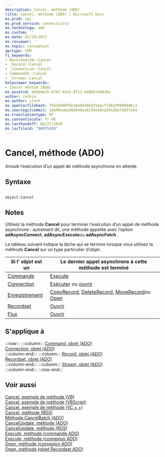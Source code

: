 ```yaml
---
description: Cancel, méthode (ADO)
title: Cancel, méthode (ADO) | Microsoft Docs
ms.prod: sql
ms.prod_service: connectivity
ms.technology: ado
ms.custom: ''
ms.date: 01/19/2017
ms.reviewer: ''
ms.topic: conceptual
apitype: COM
f1_keywords:
- Recordset20::Cancel
- _Record::Cancel
- _Connection::Cancel
- Command25::Cancel
- _Stream::Cancel
helpviewer_keywords:
- Cancel method [ADO]
ms.assetid: e0db4e15-6787-41e2-8f13-9e9b524d620a
author: rothja
ms.author: jroth
ms.openlocfilehash: 75829400fbb1beb838b9254acf7db129980046c3
ms.sourcegitcommit: 18a98ea6a30d448aa6195e10ea2413be7e837e94
ms.translationtype: MT
ms.contentlocale: fr-FR
ms.lasthandoff: 08/27/2020
ms.locfileid: "88975650"
---
```

# <a name="cancel-method-ado"></a>Cancel, méthode (ADO)
Annule l’exécution d’un appel de méthode asynchrone en attente.  
  
## <a name="syntax"></a>Syntaxe  
  
```  
  
object.Cancel  
```  
  
## <a name="remarks"></a>Notes  
 Utilisez la méthode **Cancel** pour terminer l’exécution d’un appel de méthode asynchrone : autrement dit, une méthode appelée avec l’option **adAsyncConnect**, **adAsyncExecute**ou **adAsyncFetch** .  
  
 Le tableau suivant indique la tâche qui se termine lorsque vous utilisez la méthode **Cancel** sur un type particulier d’objet.  
  
|Si l' *objet* est un|Le dernier appel asynchrone à cette méthode est terminé|  
|----------------------|-------------------------------------------------------------|  
|[Commande](./command-object-ado.md)|[Execute](./execute-method-ado-command.md)|  
|[Connection](./connection-object-ado.md)|[Exécuter](./execute-method-ado-connection.md) ou [ouvrir](./open-method-ado-connection.md)|  
|[Enregistrement](./record-object-ado.md)|[CopyRecord](./copyrecord-method-ado.md), [DeleteRecord](./deleterecord-method-ado.md), [MoveRecord](./moverecord-method-ado.md)ou [Open](./open-method-ado-record.md)|  
|[Recordset](./recordset-object-ado.md)|[Ouvrir](./open-method-ado-recordset.md)|  
|[Flux](./stream-object-ado.md)|[Ouvrir](./open-method-ado-stream.md)|  
  
## <a name="applies-to"></a>S'applique à  

:::row:::
    :::column:::
        [Command, objet (ADO)](./command-object-ado.md)  
        [Connection, objet (ADO)](./connection-object-ado.md)  
    :::column-end:::
    :::column:::
        [Record, objet (ADO)](./record-object-ado.md)  
        [Recordset, objet (ADO)](./recordset-object-ado.md)  
    :::column-end:::
    :::column:::
        [Stream, objet (ADO)](./stream-object-ado.md)  
    :::column-end:::
:::row-end:::

## <a name="see-also"></a>Voir aussi  
 [Cancel, exemple de méthode (VB)](./cancel-method-example-vb.md)   
 [Cancel, exemple de méthode (VBScript)](../rds-api/cancel-method-example-vbscript.md)   
 [Cancel, exemple de méthode (VC + +)](./cancel-method-example-vc.md)   
 [Cancel, méthode (RDS)](../rds-api/cancel-method-rds.md)   
 [Méthode CancelBatch (ADO)](./cancelbatch-method-ado.md)   
 [CancelUpdate, méthode (ADO)](./cancelupdate-method-ado.md)   
 [CancelUpdate, méthode (RDS)](../rds-api/cancelupdate-method-rds.md)   
 [Execute, méthode (commande ADO)](./execute-method-ado-command.md)   
 [Execute, méthode (connexion ADO)](./execute-method-ado-connection.md)   
 [Open, méthode (connexion ADO)](./open-method-ado-connection.md)   
 [Open, méthode (objet Recordset ADO)](./open-method-ado-recordset.md)